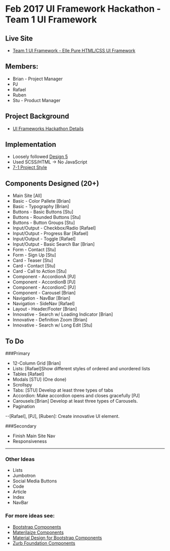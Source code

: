 # Feb 2017 UI Framework Hackathon - Team 1 UI Framework

## Live Site 
- [Team 1 UI Framework - Elle Pure HTML/CSS UI Framework](https://strtw.github.io/md-hackathon-team-1/)

## Members: 
- Brian - Project Manager
- PJ
- Rafael
- Ruben 
- Stu - Product Manager

## Project Background
- [UI Frameworks Hackathon Details](https://qa.moderndeveloper.com/t/ui-frameworks-hackathon-details/2500)

## Implementation
- Loosely followed [Design 5](images/design5.png)
- Used SCSS/HTML -> No JavaScript
- [7-1 Project Style](https://github.com/HugoGiraudel/sass-boilerplate)

## Components Designed (20+)
- Main Site [All]
- Basic - Color Pallete [Brian]
- Basic - Typography [Brian]
- Buttons - Basic Buttons [Stu]
- Buttons - Rounded Buttons [Stu]
- Buttons - Button Groups [Stu]
- Input/Output - Checkbox/Radio [Rafael] 
- Input/Output - Progress Bar [Rafael]
- Input/Output - Toggle [Rafael]
- Input/Output - Basic Search Bar [Brian]
- Form - Contact [Stu]
- Form - Sign Up [Stu]
- Card - Teaser [Stu]
- Card - Contact [Stu]
- Card - Call to Action [Stu]
- Component - AccordionA [PJ]
- Component - AccordionB [PJ]
- Component - AccordionC [PJ]
- Component - Carousel [Brian]
- Navigation - NavBar [Brian]
- Navigation - SideNav [Rafael]
- Layout - Header/Footer [Brian]
- Innovative - Search w/ Loading Indicator [Brian]
- Innovative - Definition Zoom [Brian]
- Innovative - Search w/ Long Edit [Stu]


## To Do 
###Primary
- 12-Column Grid [Brian]
- Lists: [Rafael]Show different styles of ordered and unordered lists
- Tables [Rafael]
- Modals [STU] (One done)
- Scrollspy
- Tabs: [STU] Develop at least three types of tabs
- Accordion: Make accordion opens and closes gracefully [PJ]
- Carousels:[Brian] Develop at least three types of Carousels.
- Pagination 

--[Rafael], [PJ], [Ruben]: Create innovative UI element. 

###Secondary
- Finish Main Site Nav
- Responsiveness

--- 

### Other Ideas
- Lists
- Jumbotron
- Social Media Buttons
- Code
- Article 
- Index
- NavBar

### For more ideas see:
- [Bootstrap Components](http://getbootstrap.com/components/)
- [Materilaize Components](http://materializecss.com/badges.html)
- [Material Design for Bootstrap Components](https://mdbootstrap.com/components/buttons/)
- [Zurb Foundation Components](http://foundation.zurb.com/sites/docs/v/5.5.3/components/buttons.html)

